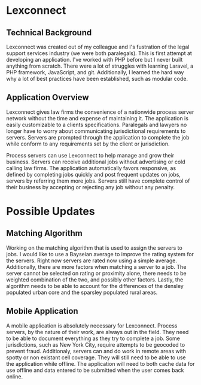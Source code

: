 # Lexconnect
## Technical Background
Lexconnect was created out of my colleague and I's fustration of the legal support services industry (we were both paralegals). This is first attempt at developing an application. I've worked with PHP before but I never built anything from scratch. There were a lot of struggles with learning Laravel, a PHP framework, JavaScript, and git. Additionally, I learned the hard way why a lot of best practices have been established, such as modular code.

## Application Overview
Lexconnect gives law firms the convenience of a nationwide process server network without the time and expense of maintaining it. The application is easily customizable to a clients specifications. Paralegals and lawyers no longer have to worry about communicating jurisdictional requirements to servers. Servers are prompted through the application to complete the job while conform to any requirements set by the client or jurisdiction.

Process servers can use Lexconnect to help manage and grow their business. Servers can receive additional jobs without advertising or cold calling law firms.  The application automatically favors responsive, as defined by completing jobs quickly and post frequent updates on jobs, servers by referring them more jobs. Servers still have complete control of their business by accepting or rejecting any job without any penalty. 


# Possible Updates
## Matching Algorithm
Working on the matching algorithm that is used to assign the servers to jobs. I would like to use a Bayseian average to improve the rating system for the servers. Right now servers are rated now using a simple average. Additionally, there are more factors when matching a server to a job. The server cannot be selected on rating or proximity alone, there needs to be weighted combination of the two, and possibly other factors. Lastly, the algorithm needs to be able to account for the differences of the densley populated urban core and the sparsley populated rural areas.

## Mobile Application
A mobile application is absolutely necessary for Lexconnect. Process servers, by the nature of their work, are always out in the field. They need to be able to document everything as they try to complete a job. Some jurisdictions, such as New York City, require attempts to be geocoded to prevent fraud. Additionaly, servers can and do work in remote areas with spotty or non existant cell coverage. They will still need to be able to use the application while offline. The application will need to both cache data for use offline and data entered to be submitted when the user comes back online.   
